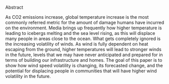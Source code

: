 Abstract

As CO2 emissions increase, global temperature increase is the most commonly 
referred metric for the amount of damage humans have incurred on the environment.
Media brings up frequently how higher temperature is leading to icebergs melting 
and the sea level rising, as this will displace many people in areas close to the
ocean. What gets completely ignored is the increasing volatility of winds. As wind
is fully dependent on heat escaping from the ground, higher temperatures will
lead to stronger winds in the future, levels that we may have never anticipated and
prepared for in terms of building our infrastructure and homes. The goal of this
paper is to show how wind speed volatility is changing, its forecasted change, and
the potential for displacing people in communities that will have higher wind
volatility in the future.
